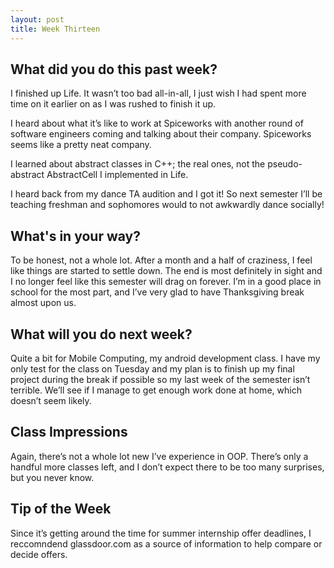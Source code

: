 ```yaml
---
layout: post
title: Week Thirteen
---
```



## What did you do this past week?
I finished up Life. It wasn’t too bad all-in-all, I just wish I had spent more time on it earlier on as I was rushed to finish it up.

I heard about what it’s like to work at Spiceworks with another round of software engineers coming and talking about their company. Spiceworks seems like a pretty neat company.

I learned about abstract classes in C++; the real ones, not the pseudo-abstract AbstractCell I implemented in Life. 

I heard back from my dance TA audition and I got it! So next semester I’ll be teaching freshman and sophomores would to not awkwardly dance socially!

## What's in your way?
To be honest, not a whole lot. After a month and a half of craziness, I feel like things are started to settle down. The end is most definitely in sight and I no longer feel like this semester will drag on forever. I’m in a good place in school for the most part, and I’ve very glad to have Thanksgiving break almost upon us.

## What will you do next week?
Quite a bit for Mobile Computing, my android development class. I have my only test for the class on Tuesday and my plan is to finish up my final project during the break if possible so my last week of the semester isn’t terrible. We’ll see if I manage to get enough work done at home, which doesn’t seem likely.

## Class Impressions
Again, there’s not a whole lot new I’ve experience in OOP. There’s only a handful more classes left, and I don’t expect there to be too many surprises, but you never know.

## Tip of the Week
Since it’s getting around the time for summer internship offer deadlines, I reccomndend glassdoor.com as a source of information to help compare or decide offers. 
